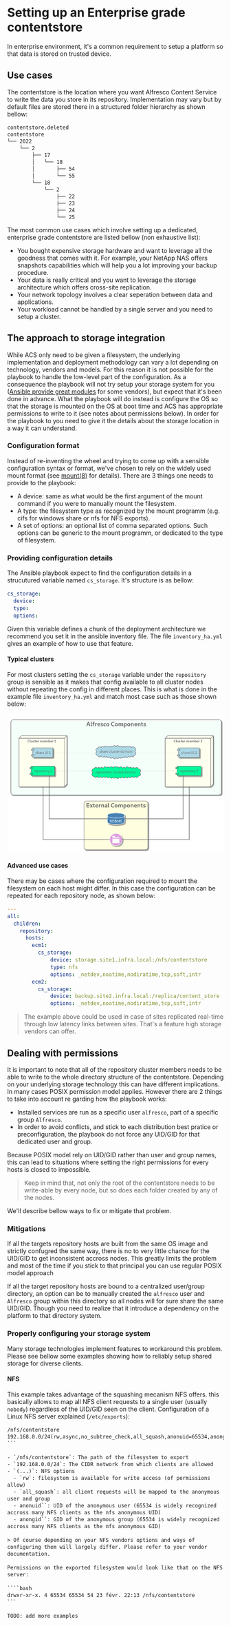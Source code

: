 # Setting up an Enterprise grade contentstore

In enterprise environment, it's a common requirement to setup a platform so that data is stored on trusted device.

## Use cases

The contentstore is the location where you want Alfresco Content Service to write the data you store in its repository. Implementation may vary but by default files are stored there in a structured folder hierarchy as shown bellow:

```shell
contentstore.deleted
contentstore
└── 2022
    └── 2
        ├── 17
        │   └── 18
        │       ├── 54
        │       └── 55
        └── 18
            └── 2
                ├── 22
                ├── 23
                ├── 24
                └── 25
```

The most common use cases which involve setting up a dedicated, enterprise grade contentstore are listed bellow (non exhaustive list):

- You bought expensive storage hardware and want to leverage all the goodness that comes with it. For example, your NetApp NAS offers snapshots capabilities which will help you a lot improving your backup procedure.
- Your data is really critical and you want to leverage the storage architecture which offers cross-site replication.
- Your network topology involves a clear seperation between data and applications.
- Your workload cannot be handled by a single server and you need to setup a cluster.

## The approach to storage integration

While ACS only need to be given a filesystem, the underlying implementation and deployment methodology can vary a lot depending on technology, vendors and models. For this reason it is not possible for the playbook to handle the low-level part of the configuration.
As a consequence the playbook will not try setup your storage system for you ([Ansible provide great modules](https://docs.ansible.com/ansible/2.9/modules/list_of_storage_modules.html) for some vendors), but expect that it's been done in advance. What the playbook will do instead is configure the OS so that the storage is mounted on the OS at boot time and ACS has appropriate permissions to write to it (see notes about permissions below).
In order for the playbook to you need to give it the details about the storage location in a way it can understand.

### Configuration format

Instead of re-inventing the wheel and trying to come up with a sensible configuration syntax or format, we've chosen to rely on the widely used mount format (see [mount(8)](https://linux.die.net/man/8/mount) for details). There are 3 things one needs to provide to the playbook:

- A device: same as what would be the first argument of the mount command if you were to manually mount the filesystem.
- A type: the filesystem type as recognized by the mount programm (e.g. cifs for windows share or nfs for NFS exports).
- A set of options: an optional list of comma separated options. Such options can be generic to the mount programm, or dedicated to the type of filesystem.

### Providing configuration details

The Ansible playbook expect to find the configuration details in a strucutured variable named `cs_storage`. It's structure is as bellow:

```yaml
cs_storage:
  device:
  type:
  options:
```

Given this variable defines a chunk of the deployment architecture we recommend you set it in the ansible inventory file. The file `inventory_ha.yml` gives an example of how to use that feature.

#### Typical clusters

For most clusters setting the `cs_storage` variable under the `repository` group is sensible as it makes that config available to all cluster nodes without repeating the config in different places. This is what is done in the example file `inventory_ha.yml` and match most case such as those shown below:

![ACS basic cluster storage](resources/acs-ha-contentstore.png)

#### Advanced use cases

There may be cases where the configuration required to mount the filesystem on each host might differ. In this case the configuration can be repeated for each repository node, as shown below:

```yaml
---
all:
  children:
    repository:
      hosts:
        ecm1:
          cs_storage:
              device: storage.site1.infra.local:/nfs/contentstore
              type: nfs
              options: _netdev,noatime,nodiratime,tcp,soft,intr
        ecm2:
          cs_storage:
              device: backup.site2.infra.local:/replica/content_store
              options: _netdev,noatime,nodiratime,tcp,soft,intr
```

> The example above could be used in case of sites replicated real-time through low latency links between sites. That's a feature high storage vendors can offer.

## Dealing with permissions

It is important to note that all of the repository cluster members needs to be able to write to the whole directory structure of the contentstore. Depending on your underlying storage technology this can have different implications.
In many cases POSIX permission model applies. However there are 2 things to take into account re garding how the playbook works:

- Installed services are run as a specific user `alfresco`, part of a specific group `Àlfresco`.
- In order to avoid conflicts, and stick to each distribution best pratice or preconfiguration, the playbook do not force any UID/GID for that dedicated user and group.

Because POSIX model rely on UID/GID rather than user and group names, this can lead to situations where setting the right permissions for every hosts is closed to impossible.

> Keep in mind that, not only the root of the contentstore needs to be write-able by every node, but so does each folder created by any of the nodes.

We'll describe bellow ways to fix or mitigate that problem.

### Mitigations

If all the targets repository hosts are built from the same OS image and strictly confugred the same way, there is no to very little chance for the UID/GID to get inconsistent accross nodes. This greatly limits the problem and most of the time if you stick to that principal you can use regular POSIX model approach

If all the target repository hosts are bound to a centralized user/group directory, an option can be to manually created the `alfresco` user and `Alfresco` group within this directory so all nodes will for sure share the same UID/GID. Though you need to realize that it introduce a dependency on the platform to that directory system.

### Properly configuring your storage system

Many storage technologies implement features to workaround this problem. Please see bellow some examples showing how to reliably setup shared storage for diverse clients.

#### NFS

This example takes advantage of the squashing mecanism NFS offers. this basically allows to map all NFS client requests to a single user (usually `nobody`) regardless of the UID/GID seen on the client.
Configuration of a Linux NFS server explained (`/etc/exports`):

````config
/nfs/contentstore 192.168.0.0/24(rw,async,no_subtree_check,all_squash,anonuid=65534,anongid=65534)
```

- `/nfs/contentstore`: The path of the filesystem to export
- `192.168.0.0/24`: The CIDR network from which clients are allowed
- `(...)`: NFS options
  - `rw`: filesystem is available for write access (of permissions allow)
  - `all_squash`: all client requests will be mapped to the anonymous user and group
  - anonuid``: UID of the anonymous user (65534 is widely recognized accross many NFS clients as the nfs anonymous UID)
  - anongid``: GID of the anonymous group (65534 is widely recognized accross many NFS clients as the nfs anonymous GID)

> Of course depending on your NFS vendors options and ways of configuring them will largely differ. Please refer to your vendor documentation.

Permissions on the exported filesystem would look like that on the NFS server:

````bash
drwxr-xr-x. 4 65534 65534 54 23 févr. 22:13 /nfs/contentstore
```

TODO: add more examples
